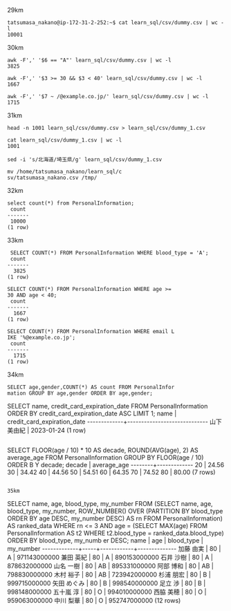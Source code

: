 29km
``` 
tatsumasa_nakano@ip-172-31-2-252:~$ cat learn_sql/csv/dummy.csv | wc -l
10001
```

30km
```
awk -F',' '$6 == "A"' learn_sql/csv/dummy.csv | wc -l
3825
```

```
awk -F',' '$3 >= 30 && $3 < 40' learn_sql/csv/dummy.csv | wc -l
1667
```

```
awk -F',' '$7 ~ /@example.co.jp/' learn_sql/csv/dummy.csv | wc -l
1715
```

31km
```
head -n 1001 learn_sql/csv/dummy.csv > learn_sql/csv/dummy_1.csv

cat learn_sql/csv/dummy_1.csv | wc -l
1001
```
```
sed -i 's/北海道/埼玉県/g' learn_sql/csv/dummy_1.csv
```
```
mv /home/tatsumasa_nakano/learn_sql/c
sv/tatsumasa_nakano.csv /tmp/
```

32km
```
select count(*) from PersonalInformation;
 count
-------
 10000
(1 row)
```

33km
```
 SELECT COUNT(*) FROM PersonalInformation WHERE blood_type = 'A';
 count
-------
  3825
(1 row)
```
```
SELECT COUNT(*) FROM PersonalInformation WHERE age >=
30 AND age < 40;
 count
-------
  1667
(1 row)
```
```
SELECT COUNT(*) FROM PersonalInformation WHERE email L
IKE '%@example.co.jp';
 count
-------
  1715
(1 row)
```

34km
```
SELECT age,gender,COUNT(*) AS count FROM PersonalInfor
mation GROUP BY age,gender ORDER BY age,gender;
```
SELECT name, credit_card_expiration_date FROM PersonalInformation ORDER BY credit_card_expiration_date ASC LIMIT 1;
    name     | credit_card_expiration_date
-------------+-----------------------------
 山下 美由紀 | 2023-01-24
(1 row)
```
```
SELECT FLOOR(age / 10) * 10 AS decade, ROUND(AVG(age), 2) AS average_age FROM PersonalInformation GROUP BY FLOOR(age / 10) ORDER B
Y decade;
 decade | average_age
--------+-------------
     20 |       24.56
     30 |       34.42
     40 |       44.56
     50 |       54.51
     60 |       64.35
     70 |       74.52
     80 |       80.00
(7 rows)
```

35km
```
SELECT name, age, blood_type, my_number FROM (SELECT name, age, blood_type, my_number, ROW_NUMBER() OVER (PARTITION BY blood_type ORDER BY age DESC, my_number DESC) AS rn FROM PersonalInformation) AS ranked_data WHERE rn <= 3 AND age = (SELECT MAX(age) FROM PersonalInformation AS t2 WHERE t2.blood_type = ranked_data.blood_type) ORDER BY blood_type, my_numb
er DESC;
    name     | age | blood_type |  my_number
-------------+-----+------------+--------------
 加藤 由実   |  80 | A          | 971143000000
 兼田 英紀   |  80 | A          | 890153000000
 石井 沙樹   |  80 | A          | 878632000000
 山名 一樹   |  80 | AB         | 895331000000
 阿部 博和   |  80 | AB         | 798830000000
 木村 裕子   |  80 | AB         | 723942000000
 杉浦 朋宏   |  80 | B          | 999715000000
 矢田 めぐみ |  80 | B          | 998540000000
 足立 渉     |  80 | B          | 998148000000
 五十嵐 淳   |  80 | O          | 994010000000
 西脇 美穂   |  80 | O          | 959063000000
 中川 梨華   |  80 | O          | 952747000000
(12 rows)
```
